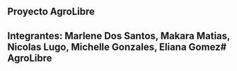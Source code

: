## Proyecto AgroLibre


## Integrantes: Marlene Dos Santos, Makara Matias, Nicolas Lugo, Michelle Gonzales, Eliana Gomez# AgroLibre
